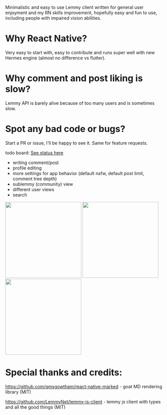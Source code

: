 Minimalistic and easy to use Lemmy client written for general user enjoyment and my RN skills improvement, hopefully easy and fun to use, including people with impaired vision abilities.

# Why React Native? 

Very easy to start with, easy to contribute and runs super well with new Hermes engine (almost no difference vs flutter).

# Why comment and post liking is slow? 

Lemmy API is barely alive because of too many users and is sometimes slow.

# Spot any bad code or bugs? 

Start a PR or issue, I'll be happy to see it. Same for feature requests.

todo board: [See status here](https://github.com/users/nick-delirium/projects/2)

- writing comment/post
- profile editing
- more settings for app behavior (default nsfw, default post limit, comment tree depth)
- sublemmy (community) view
- different user views
- search

<img width="240" src="https://github.com/nick-delirium/lemmy-fennec/assets/23126999/c0e69e01-a9a5-42a4-bb21-15ab63d14653">
<img width="240" src="https://github.com/nick-delirium/lemmy-fennec/assets/23126999/c4e44900-7c8d-46fc-a550-cdd12b946fa6">
<img width="240" src="https://github.com/nick-delirium/lemmy-fennec/assets/23126999/5c310dd5-105f-4eb1-aeb7-e0a645c10f96">


# Special thanks and credits:

https://github.com/gmsgowtham/react-native-marked - goat MD rendering library (MIT)

https://github.com/LemmyNet/lemmy-js-client - lemmy js client with types and all the good things (MIT)
